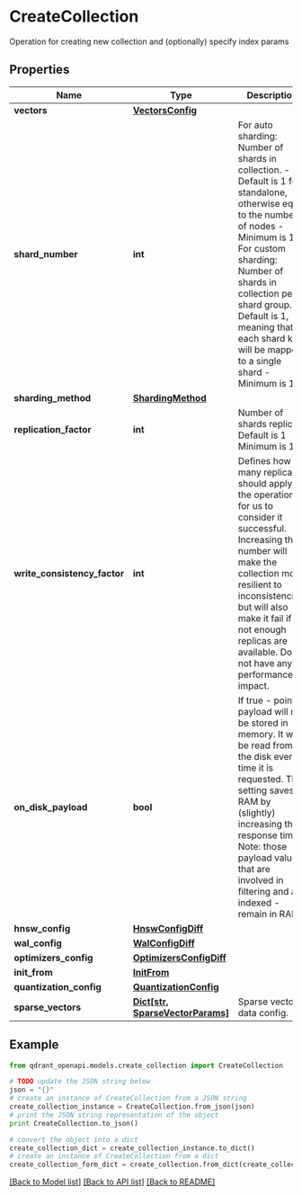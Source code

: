 # CreateCollection

Operation for creating new collection and (optionally) specify index params

## Properties
Name | Type | Description | Notes
------------ | ------------- | ------------- | -------------
**vectors** | [**VectorsConfig**](VectorsConfig.md) |  | [optional] 
**shard_number** | **int** | For auto sharding: Number of shards in collection. - Default is 1 for standalone, otherwise equal to the number of nodes - Minimum is 1 For custom sharding: Number of shards in collection per shard group. - Default is 1, meaning that each shard key will be mapped to a single shard - Minimum is 1 | [optional] 
**sharding_method** | [**ShardingMethod**](ShardingMethod.md) |  | [optional] 
**replication_factor** | **int** | Number of shards replicas. Default is 1 Minimum is 1 | [optional] 
**write_consistency_factor** | **int** | Defines how many replicas should apply the operation for us to consider it successful. Increasing this number will make the collection more resilient to inconsistencies, but will also make it fail if not enough replicas are available. Does not have any performance impact. | [optional] 
**on_disk_payload** | **bool** | If true - point&#39;s payload will not be stored in memory. It will be read from the disk every time it is requested. This setting saves RAM by (slightly) increasing the response time. Note: those payload values that are involved in filtering and are indexed - remain in RAM. | [optional] 
**hnsw_config** | [**HnswConfigDiff**](HnswConfigDiff.md) |  | [optional] 
**wal_config** | [**WalConfigDiff**](WalConfigDiff.md) |  | [optional] 
**optimizers_config** | [**OptimizersConfigDiff**](OptimizersConfigDiff.md) |  | [optional] 
**init_from** | [**InitFrom**](InitFrom.md) |  | [optional] 
**quantization_config** | [**QuantizationConfig**](QuantizationConfig.md) |  | [optional] 
**sparse_vectors** | [**Dict[str, SparseVectorParams]**](SparseVectorParams.md) | Sparse vector data config. | [optional] 

## Example

```python
from qdrant_openapi.models.create_collection import CreateCollection

# TODO update the JSON string below
json = "{}"
# create an instance of CreateCollection from a JSON string
create_collection_instance = CreateCollection.from_json(json)
# print the JSON string representation of the object
print CreateCollection.to_json()

# convert the object into a dict
create_collection_dict = create_collection_instance.to_dict()
# create an instance of CreateCollection from a dict
create_collection_form_dict = create_collection.from_dict(create_collection_dict)
```
[[Back to Model list]](../README.md#documentation-for-models) [[Back to API list]](../README.md#documentation-for-api-endpoints) [[Back to README]](../README.md)


